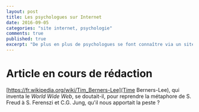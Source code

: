 ```yaml
---
layout: post
title: Les psychologues sur Internet
date: 2016-09-05
categories: "site internet, psychologie"
comments: true
published: true
excerpt: "De plus en plus de psychologues se font connaître via un site internet. Cet article est une reflexion sur les bonnes pratiques en termes de présentation de son activité au public"
---
```


# Article en cours de rédaction

[https://fr.wikipedia.org/wiki/Tim_Berners-Lee](Time Berners-Lee), qui inventa le *World Wide Web*, se doutait-il, pour reprendre la métaphore de S. Freud à S. Ferenszi et C.G. Jung, qu'il nous apportait la peste&nbsp;?
